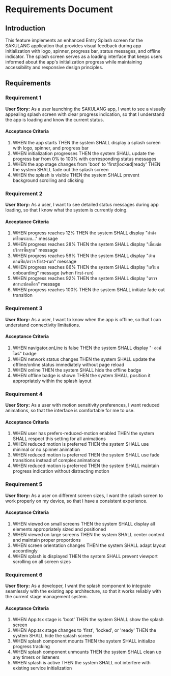 # Requirements Document

## Introduction

This feature implements an enhanced Entry Splash screen for the SAKULANG application that provides visual feedback during app initialization with logo, spinner, progress bar, status messages, and offline indicator. The splash screen serves as a loading interface that keeps users informed about the app's initialization progress while maintaining accessibility and responsive design principles.

## Requirements

### Requirement 1

**User Story:** As a user launching the SAKULANG app, I want to see a visually appealing splash screen with clear progress indication, so that I understand the app is loading and know the current status.

#### Acceptance Criteria

1. WHEN the app starts THEN the system SHALL display a splash screen with logo, spinner, and progress bar
2. WHEN initialization progresses THEN the system SHALL update the progress bar from 0% to 100% with corresponding status messages
3. WHEN the app stage changes from 'boot' to 'first|locked|ready' THEN the system SHALL fade out the splash screen
4. WHEN the splash is visible THEN the system SHALL prevent background scrolling and clicking

### Requirement 2

**User Story:** As a user, I want to see detailed status messages during app loading, so that I know what the system is currently doing.

#### Acceptance Criteria

1. WHEN progress reaches 12% THEN the system SHALL display "กำลังเตรียมระบบ…" message
2. WHEN progress reaches 28% THEN the system SHALL display "เชื่อมต่อบริการพื้นฐาน" message  
3. WHEN progress reaches 56% THEN the system SHALL display "อ่านคอนฟิก/ตรวจ first-run" message
4. WHEN progress reaches 86% THEN the system SHALL display "เตรียม onboarding" message (when first-run)
5. WHEN progress reaches 92% THEN the system SHALL display "ตรวจสถานะปลดล็อก" message
6. WHEN progress reaches 100% THEN the system SHALL initiate fade out transition

### Requirement 3

**User Story:** As a user, I want to know when the app is offline, so that I can understand connectivity limitations.

#### Acceptance Criteria

1. WHEN navigator.onLine is false THEN the system SHALL display "· ออฟไลน์" badge
2. WHEN network status changes THEN the system SHALL update the offline/online status immediately without page reload
3. WHEN online THEN the system SHALL hide the offline badge
4. WHEN offline badge is shown THEN the system SHALL position it appropriately within the splash layout

### Requirement 4

**User Story:** As a user with motion sensitivity preferences, I want reduced animations, so that the interface is comfortable for me to use.

#### Acceptance Criteria

1. WHEN user has prefers-reduced-motion enabled THEN the system SHALL respect this setting for all animations
2. WHEN reduced motion is preferred THEN the system SHALL use minimal or no spinner animation
3. WHEN reduced motion is preferred THEN the system SHALL use fade transitions instead of complex animations
4. WHEN reduced motion is preferred THEN the system SHALL maintain progress indication without distracting motion

### Requirement 5

**User Story:** As a user on different screen sizes, I want the splash screen to work properly on my device, so that I have a consistent experience.

#### Acceptance Criteria

1. WHEN viewed on small screens THEN the system SHALL display all elements appropriately sized and positioned
2. WHEN viewed on large screens THEN the system SHALL center content and maintain proper proportions
3. WHEN screen orientation changes THEN the system SHALL adapt layout accordingly
4. WHEN splash is displayed THEN the system SHALL prevent viewport scrolling on all screen sizes

### Requirement 6

**User Story:** As a developer, I want the splash component to integrate seamlessly with the existing app architecture, so that it works reliably with the current stage management system.

#### Acceptance Criteria

1. WHEN App.tsx stage is 'boot' THEN the system SHALL show the splash screen
2. WHEN App.tsx stage changes to 'first', 'locked', or 'ready' THEN the system SHALL hide the splash screen
3. WHEN splash component mounts THEN the system SHALL initialize progress tracking
4. WHEN splash component unmounts THEN the system SHALL clean up any timers or listeners
5. WHEN splash is active THEN the system SHALL not interfere with existing service initialization